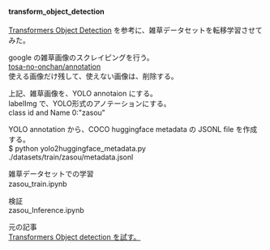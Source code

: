 #### transform_object_detection  

  [Transformers Object Detection](https://huggingface.co/docs/transformers/v4.42.0/ja/tasks/object_detection) を参考に、雑草データセットを転移学習させてみた。    

  google の雑草画像のスクレイピングを行う。  
  [tosa-no-onchan/annotation](https://github.com/tosa-no-onchan/annotation)  
  使える画像だけ残して、使えない画像は、削除する。  

  上記、雑草画像を、YOLO annotaion にする。  
  labelImg で、YOLO形式のアノテーションにする。  
  class id and Name  0:"zasou"  

  YOLO annotation から、COCO huggingface metadata の JSONL file を作成する。  
  $ python yolo2huggingface_metadata.py  
  ./datasets/train/zasou/metadata.jsonl  

  雑草データセットでの学習  
  zasou_train.ipynb 　

  検証  
  zasou_Inference.ipynb  

元の記事  
  [Transformers Object detection を試す。](http://www.netosa.com/blog/2024/07/transformers-object-detection.html)  
